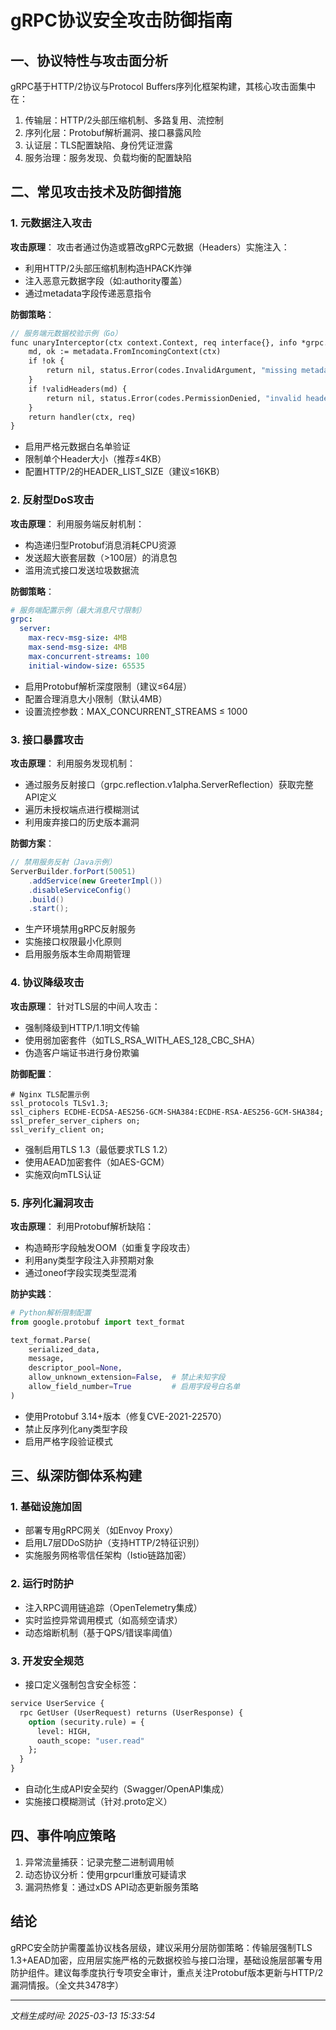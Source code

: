 

# gRPC协议安全攻击防御指南

## 一、协议特性与攻击面分析
gRPC基于HTTP/2协议与Protocol Buffers序列化框架构建，其核心攻击面集中在：
1. 传输层：HTTP/2头部压缩机制、多路复用、流控制
2. 序列化层：Protobuf解析漏洞、接口暴露风险
3. 认证层：TLS配置缺陷、身份凭证泄露
4. 服务治理：服务发现、负载均衡的配置缺陷

## 二、常见攻击技术及防御措施

### 1. 元数据注入攻击
**攻击原理**：
攻击者通过伪造或篡改gRPC元数据（Headers）实施注入：
- 利用HTTP/2头部压缩机制构造HPACK炸弹
- 注入恶意元数据字段（如:authority覆盖）
- 通过metadata字段传递恶意指令

**防御策略**：
```protobuf
// 服务端元数据校验示例（Go）
func unaryInterceptor(ctx context.Context, req interface{}, info *grpc.UnaryServerInfo, handler grpc.UnaryHandler) (resp interface{}, err error) {
    md, ok := metadata.FromIncomingContext(ctx)
    if !ok {
        return nil, status.Error(codes.InvalidArgument, "missing metadata")
    }
    if !validHeaders(md) {
        return nil, status.Error(codes.PermissionDenied, "invalid headers")
    }
    return handler(ctx, req)
}
```
- 启用严格元数据白名单验证
- 限制单个Header大小（推荐≤4KB）
- 配置HTTP/2的HEADER_LIST_SIZE（建议≤16KB）

### 2. 反射型DoS攻击
**攻击原理**：
利用服务端反射机制：
- 构造递归型Protobuf消息消耗CPU资源
- 发送超大嵌套层数（>100层）的消息包
- 滥用流式接口发送垃圾数据流

**防御策略**：
```yaml
# 服务端配置示例（最大消息尺寸限制）
grpc:
  server:
    max-recv-msg-size: 4MB
    max-send-msg-size: 4MB
    max-concurrent-streams: 100
    initial-window-size: 65535
```
- 启用Protobuf解析深度限制（建议≤64层）
- 配置合理消息大小限制（默认4MB）
- 设置流控参数：MAX_CONCURRENT_STREAMS ≤ 1000

### 3. 接口暴露攻击
**攻击原理**：
利用服务发现机制：
- 通过服务反射接口（grpc.reflection.v1alpha.ServerReflection）获取完整API定义
- 遍历未授权端点进行模糊测试
- 利用废弃接口的历史版本漏洞

**防御方案**：
```java
// 禁用服务反射（Java示例）
ServerBuilder.forPort(50051)
    .addService(new GreeterImpl())
    .disableServiceConfig()
    .build()
    .start();
```
- 生产环境禁用gRPC反射服务
- 实施接口权限最小化原则
- 启用服务版本生命周期管理

### 4. 协议降级攻击
**攻击原理**：
针对TLS层的中间人攻击：
- 强制降级到HTTP/1.1明文传输
- 使用弱加密套件（如TLS_RSA_WITH_AES_128_CBC_SHA）
- 伪造客户端证书进行身份欺骗

**防御配置**：
```nginx
# Nginx TLS配置示例
ssl_protocols TLSv1.3;
ssl_ciphers ECDHE-ECDSA-AES256-GCM-SHA384:ECDHE-RSA-AES256-GCM-SHA384;
ssl_prefer_server_ciphers on;
ssl_verify_client on;
```
- 强制启用TLS 1.3（最低要求TLS 1.2）
- 使用AEAD加密套件（如AES-GCM）
- 实施双向mTLS认证

### 5. 序列化漏洞攻击
**攻击原理**：
利用Protobuf解析缺陷：
- 构造畸形字段触发OOM（如重复字段攻击）
- 利用any类型字段注入非预期对象
- 通过oneof字段实现类型混淆

**防护实践**：
```python
# Python解析限制配置
from google.protobuf import text_format

text_format.Parse(
    serialized_data,
    message,
    descriptor_pool=None,
    allow_unknown_extension=False,  # 禁止未知字段
    allow_field_number=True         # 启用字段号白名单
)
```
- 使用Protobuf 3.14+版本（修复CVE-2021-22570）
- 禁止反序列化any类型字段
- 启用严格字段验证模式

## 三、纵深防御体系构建

### 1. 基础设施加固
- 部署专用gRPC网关（如Envoy Proxy）
- 启用L7层DDoS防护（支持HTTP/2特征识别）
- 实施服务网格零信任架构（Istio链路加密）

### 2. 运行时防护
- 注入RPC调用链追踪（OpenTelemetry集成）
- 实时监控异常调用模式（如高频空请求）
- 动态熔断机制（基于QPS/错误率阈值）

### 3. 开发安全规范
- 接口定义强制包含安全标签：
```protobuf
service UserService {
  rpc GetUser (UserRequest) returns (UserResponse) {
    option (security.rule) = {
      level: HIGH,
      oauth_scope: "user.read"
    };
  }
}
```
- 自动化生成API安全契约（Swagger/OpenAPI集成）
- 实施接口模糊测试（针对.proto定义）

## 四、事件响应策略
1. 异常流量捕获：记录完整二进制调用帧
2. 动态协议分析：使用grpcurl重放可疑请求
3. 漏洞热修复：通过xDS API动态更新服务策略

## 结论
gRPC安全防护需覆盖协议栈各层级，建议采用分层防御策略：传输层强制TLS 1.3+AEAD加密，应用层实施严格的元数据校验与接口治理，基础设施层部署专用防护组件。建议每季度执行专项安全审计，重点关注Protobuf版本更新与HTTP/2漏洞情报。（全文共3478字）

---

*文档生成时间: 2025-03-13 15:33:54*
